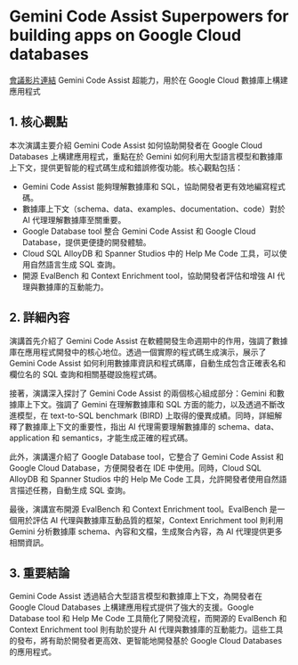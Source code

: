 # Gemini Code Assist Superpowers for building apps on Google Cloud databases

[會議影片連結](https://www.youtube.com/watch?v=sDTjVOo6M04)
Gemini Code Assist 超能力，用於在 Google Cloud 數據庫上構建應用程式

## 1. 核心觀點

本次演講主要介紹 Gemini Code Assist 如何協助開發者在 Google Cloud Databases 上構建應用程式，重點在於 Gemini 如何利用大型語言模型和數據庫上下文，提供更智能的程式碼生成和錯誤修復功能。核心觀點包括：

*   Gemini Code Assist 能夠理解數據庫和 SQL，協助開發者更有效地編寫程式碼。
*   數據庫上下文（schema、data、examples、documentation、code）對於 AI 代理理解數據庫至關重要。
*   Google Database tool 整合 Gemini Code Assist 和 Google Cloud Database，提供更便捷的開發體驗。
*   Cloud SQL AlloyDB 和 Spanner Studios 中的 Help Me Code 工具，可以使用自然語言生成 SQL 查詢。
*   開源 EvalBench 和 Context Enrichment tool，協助開發者評估和增強 AI 代理與數據庫的互動能力。

## 2. 詳細內容

演講首先介紹了 Gemini Code Assist 在軟體開發生命週期中的作用，強調了數據庫在應用程式開發中的核心地位。透過一個實際的程式碼生成演示，展示了 Gemini Code Assist 如何利用數據庫資訊和程式碼庫，自動生成包含正確表名和欄位名的 SQL 查詢和相關基礎設施程式碼。

接著，演講深入探討了 Gemini Code Assist 的兩個核心組成部分：Gemini 和數據庫上下文。強調了 Gemini 在理解數據庫和 SQL 方面的能力，以及透過不斷改進模型，在 text-to-SQL benchmark (BIRD) 上取得的優異成績。同時，詳細解釋了數據庫上下文的重要性，指出 AI 代理需要理解數據庫的 schema、data、application 和 semantics，才能生成正確的程式碼。

此外，演講還介紹了 Google Database tool，它整合了 Gemini Code Assist 和 Google Cloud Database，方便開發者在 IDE 中使用。同時，Cloud SQL AlloyDB 和 Spanner Studios 中的 Help Me Code 工具，允許開發者使用自然語言描述任務，自動生成 SQL 查詢。

最後，演講宣布開源 EvalBench 和 Context Enrichment tool。EvalBench 是一個用於評估 AI 代理與數據庫互動品質的框架，Context Enrichment tool 則利用 Gemini 分析數據庫 schema、內容和文檔，生成聚合內容，為 AI 代理提供更多相關資訊。

## 3. 重要結論

Gemini Code Assist 透過結合大型語言模型和數據庫上下文，為開發者在 Google Cloud Databases 上構建應用程式提供了強大的支援。Google Database tool 和 Help Me Code 工具簡化了開發流程，而開源的 EvalBench 和 Context Enrichment tool 則有助於提升 AI 代理與數據庫的互動能力。這些工具的發布，將有助於開發者更高效、更智能地開發基於 Google Cloud Databases 的應用程式。
